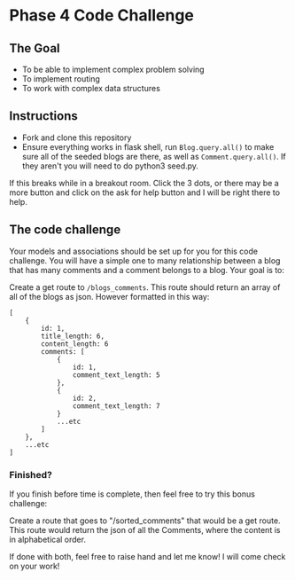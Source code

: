 # Phase 4 Code Challenge

## The Goal

- To be able to implement complex problem solving
- To implement routing
- To work with complex data structures

## Instructions

* Fork and clone this repository
* Ensure everything works in flask shell, run `Blog.query.all()` to make sure all of the seeded blogs are there, as well as `Comment.query.all()`. If they aren't you will need to do python3 seed.py.

If this breaks while in a breakout room. Click the 3 dots, or there may be a more button and click on the ask for help button and I will be right there to help.

## The code challenge

Your models and associations should be set up for you for this code challenge. You will have a simple one to many relationship between a blog that has many comments and a comment belongs to a blog. Your goal is to:

Create a get route to `/blogs_comments`. This route should return an array of all of the blogs as json. However formatted in this way:

```
[
    {
        id: 1,
        title_length: 6,
        content_length: 6
        comments: [
            {
                id: 1,
                comment_text_length: 5
            },
            {
                id: 2,
                comment_text_length: 7
            }
            ...etc
        ]
    },
    ...etc
]
```

### Finished?
If you finish before time is complete, then feel free to try this bonus challenge:

Create a route that goes to "/sorted_comments" that would be a get route. This route would return the json of all the Comments, where the content is in alphabetical order.

If done with both, feel free to raise hand and let me know! I will come check on your work!